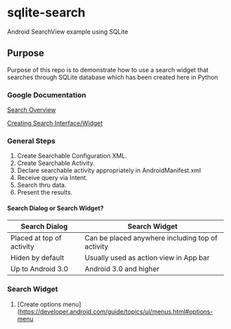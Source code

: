 # sqlite-search
Android SearchView example using SQLite
## Purpose
Purpose of this repo is to demonstrate how to use a search widget that searches through SQLite database which has been
created here in Python

### Google Documentation

[Search Overview](https://developer.android.com/guide/topics/search/index.html)

[Creating Search Interface/Widget](https://developer.android.com/guide/topics/search/search-dialog.html)

### General Steps
1. Create Searchable Configuration XML.
2. Create Searchable Activity.
3. Declare searchable activity appropriately in AndroidManifest.xml
4. Receive query via Intent.
5. Search thru data.
6. Present the results.

#### Search Dialog or Search Widget?
Search Dialog | Search Widget
--- | ---
Placed at top of activity | Can be placed anywhere including top of activity
Hiden by default | Usually used as action view in App bar
Up to Android 3.0 | Android 3.0 and higher


### Search Widget
1. [Create options menu] (https://developer.android.com/guide/topics/ui/menus.html#options-menu